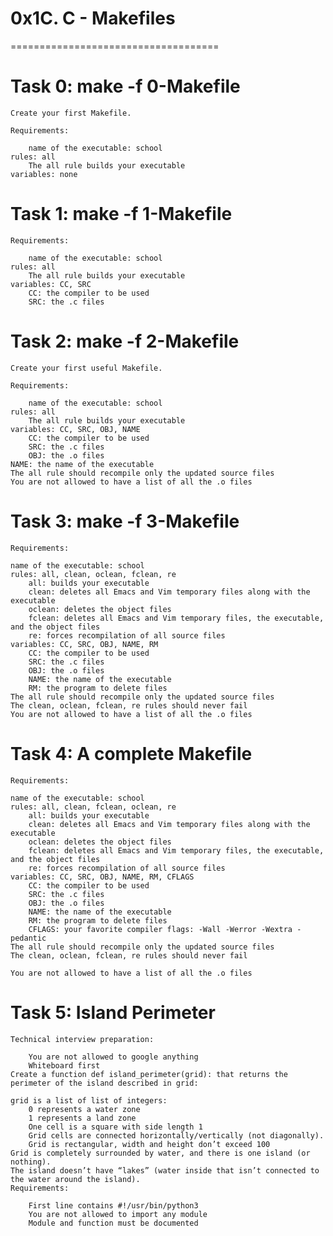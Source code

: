 # 0x1C. C - Makefiles
====================================

# Task 0: make -f 0-Makefile
	Create your first Makefile.

	Requirements:

		name of the executable: school
	rules: all
		The all rule builds your executable
	variables: none

# Task 1: make -f 1-Makefile
	Requirements:

		name of the executable: school
	rules: all
		The all rule builds your executable
	variables: CC, SRC
		CC: the compiler to be used
		SRC: the .c files

# Task 2: make -f 2-Makefile
	Create your first useful Makefile.

	Requirements:

		name of the executable: school
	rules: all
		The all rule builds your executable
	variables: CC, SRC, OBJ, NAME
		CC: the compiler to be used
		SRC: the .c files
		OBJ: the .o files
	NAME: the name of the executable
	The all rule should recompile only the updated source files
	You are not allowed to have a list of all the .o files

# Task 3: make -f 3-Makefile
	Requirements:

	name of the executable: school
	rules: all, clean, oclean, fclean, re
		all: builds your executable
		clean: deletes all Emacs and Vim temporary files along with the executable
		oclean: deletes the object files
		fclean: deletes all Emacs and Vim temporary files, the executable, and the object files
		re: forces recompilation of all source files
	variables: CC, SRC, OBJ, NAME, RM
		CC: the compiler to be used
		SRC: the .c files
		OBJ: the .o files
		NAME: the name of the executable
		RM: the program to delete files
	The all rule should recompile only the updated source files
	The clean, oclean, fclean, re rules should never fail
	You are not allowed to have a list of all the .o files

# Task 4: A complete Makefile
	Requirements:

	name of the executable: school
	rules: all, clean, fclean, oclean, re
		all: builds your executable
		clean: deletes all Emacs and Vim temporary files along with the executable
		oclean: deletes the object files
		fclean: deletes all Emacs and Vim temporary files, the executable, and the object files
		re: forces recompilation of all source files
	variables: CC, SRC, OBJ, NAME, RM, CFLAGS
		CC: the compiler to be used
		SRC: the .c files
		OBJ: the .o files
		NAME: the name of the executable
		RM: the program to delete files
		CFLAGS: your favorite compiler flags: -Wall -Werror -Wextra -pedantic
	The all rule should recompile only the updated source files
	The clean, oclean, fclean, re rules should never fail

	You are not allowed to have a list of all the .o files

# Task 5: Island Perimeter
	Technical interview preparation:

		You are not allowed to google anything
		Whiteboard first
	Create a function def island_perimeter(grid): that returns the perimeter of the island described in grid:

	grid is a list of list of integers:
		0 represents a water zone
		1 represents a land zone
		One cell is a square with side length 1
		Grid cells are connected horizontally/vertically (not diagonally).
		Grid is rectangular, width and height don’t exceed 100
	Grid is completely surrounded by water, and there is one island (or nothing).
	The island doesn’t have “lakes” (water inside that isn’t connected to the water around the island).
	Requirements:

		First line contains #!/usr/bin/python3
		You are not allowed to import any module
		Module and function must be documented
